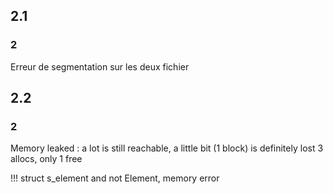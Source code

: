 ## 2.1
### 2
Erreur de segmentation sur les deux fichier

## 2.2
### 2
Memory leaked : a lot is still reachable, a little bit (1 block) is definitely lost
3 allocs, only 1 free


!!! struct s_element and not Element, memory error